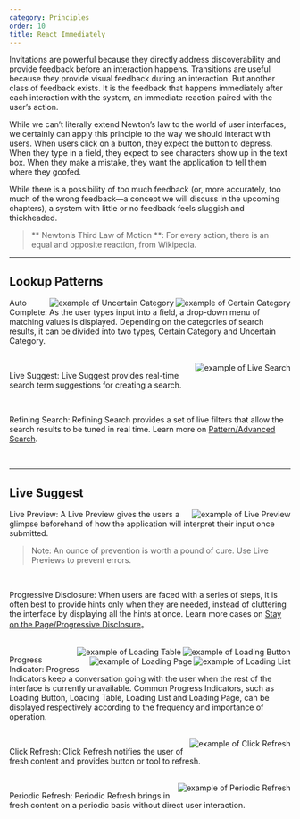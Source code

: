```yaml
---
category: Principles
order: 10
title: React Immediately
---
```


Invitations are powerful because they directly address discoverability and provide feedback before an interaction happens. Transitions are useful because they provide visual feedback during an interaction. But another class of feedback exists. It is the feedback that happens immediately after each interaction with the system, an immediate reaction paired with the user’s action.

While we can’t literally extend Newton’s law to the world of user interfaces, we certainly can apply this principle to the way we should interact with users. When users click on a button, they expect the button to depress. When they type in a field, they expect to see characters show up in the text box. When they make a mistake, they want the application to tell them where they goofed.

While there is a possibility of too much feedback (or, more accurately, too much of the wrong feedback—a concept we will discuss in the upcoming chapters), a system with little or no feedback feels sluggish and thickheaded.

> ** Newton’s Third Law of Motion **: For every action, there is an equal and opposite reaction, from Wikipedia.

---

## Lookup Patterns

<img class="preview-img" align="right" alt="example of Certain Category" description="The keyword of the user query is only displayed in three categories, Topics, Questions and Articles." src="https://os.alipayobjects.com/rmsportal/fgQfkNakHrUiAun.png">

<img class="preview-img" align="right" alt="example of Uncertain Category" description="The number of categories the keyword of the user query belongs to is uncetain." src="https://os.alipayobjects.com/rmsportal/hUfCsXwnOsVlskl.png">

Auto Complete: As the user types input into a field, a drop-down menu of matching values is displayed.
Depending on the categories of search results, it can be divided into two types, Certain Category and Uncertain Category.

<br>

<img class="preview-img" align="right" alt="example of Live Search" description="When the user type a search value, the system instantly displays the search results." src="https://os.alipayobjects.com/rmsportal/OyJCVmOigyXKWCf.png">

Live Suggest: Live Suggest provides real-time search term suggestions for creating a search.

<br>

Refining Search: Refining Search provides a set of live filters that allow the search results to be tuned in real time. Learn more on [Pattern/Advanced Search](/docs/pattern/advanced-search).

<br>

---

## Live Suggest

<img class="preview-img" align="right" alt="example of Live Preview" description="Depending on the type of the input from the user, the system provides instant feedback on password strength and validation." src="https://os.alipayobjects.com/rmsportal/jecYhRgfbHleGDJ.png">

Live Preview: A Live Preview gives the users a glimpse beforehand of how the application will interpret their input once submitted.

>Note: An ounce of prevention is worth a pound of cure. Use Live Previews to prevent errors.

<br>

Progressive Disclosure: When users are faced with a series of steps, it is often best to provide hints only when they are needed, instead of cluttering the interface by displaying all the hints at once. Learn more cases on [Stay on the Page/Progressive Disclosure](/docs/spec/stay#Process-Flows)。

<br>

<img class="preview-img" align="right" alt="example of Loading Button" src="https://os.alipayobjects.com/rmsportal/FBAZGqfeUnDlUtw.png">

<img class="preview-img" align="right" alt="example of Loading Table" src="https://os.alipayobjects.com/rmsportal/FPXsINbTgsuSStI.png">

<img class="preview-img" align="right" alt="example of Loading List" src="https://os.alipayobjects.com/rmsportal/WJqeUHzthTXaHnW.png">

<img class="preview-img" align="right" alt="example of Loading Page" src="https://os.alipayobjects.com/rmsportal/qPWjexSmFfCiLVJ.png">


Progress Indicator: Progress Indicators keep a conversation going with the user when the rest of the interface is currently unavailable. Common Progress Indicators, such as Loading Button, Loading Table, Loading List and Loading Page, can be displayed respectively according to the frequency and importance of operation.

<br>

<img class="preview-img" align="right" alt="example of Click Refresh" src="https://os.alipayobjects.com/rmsportal/DdmWqoqIFSCSAvq.png">

Click Refresh: Click Refresh notifies the user of fresh content and provides button or tool to refresh.

<br>

<img class="preview-img" align="right" alt="example of Periodic Refresh"  description="The added list item turns to be highlighted and get back to normal in a few seconds." src="https://os.alipayobjects.com/rmsportal/guiuShsfpJzxZQx.png">

Periodic Refresh: Periodic Refresh brings in fresh content on a periodic basis without direct user interaction.
